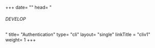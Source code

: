 +++
date= ""
head= "<h6>DEVELOP</h6>"
title= "Authentication"
type= "cli"
layout= "single"
linkTitle = "cliv1"
weight= 1
+++